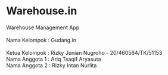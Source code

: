 # Warehouse.in
Warehouse Management App
<br/>
<br/>
Nama Kelompok : Gudang.in
<br/>
<br/>
Ketua Kelompok : Rizky Junian Nugroho - 20/460564/TK/51153 <br/>
Nama Anggota 1 : Ariq Tsaqif Aryasuta <br/>
Nama Anggota 2 : Rizky Intan Nurlita <br/>
